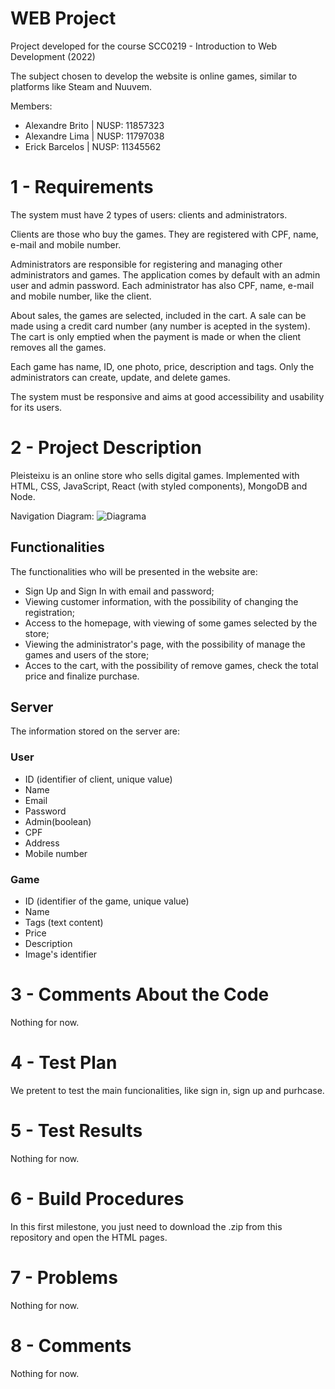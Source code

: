 # WEB Project

Project developed for the course SCC0219 - Introduction to Web Development (2022)

The subject chosen to develop the website is online games, similar to platforms like Steam and Nuuvem.

Members:

* Alexandre Brito | NUSP: 11857323
* Alexandre Lima  | NUSP: 11797038
* Erick Barcelos  | NUSP: 11345562

# 1 - Requirements

The system must have 2 types of users: clients and administrators.

Clients are those who buy the games. They are registered with CPF, name, e-mail and mobile number.

Administrators are responsible for registering and managing other administrators and games. The application comes by default with an admin user and admin password. Each administrator has also CPF, name, e-mail and mobile number, like the client.

About sales, the games are selected, included in the cart. A sale can be made using a credit card number (any number is acepted in the system). The cart is only emptied when the payment is made or when the client removes all the games. 

Each game has name, ID, one photo, price, description and tags. Only the administrators can create, update, and delete games.

The system must be responsive and aims at good accessibility and usability for its users.

# 2 - Project Description

Pleisteixu is an online store who sells digital games. Implemented with HTML, CSS, JavaScript, React (with styled components), MongoDB and Node.

Navigation Diagram:
![Diagrama](https://github.com/brcls/web-project/blob/main/mockup/Blank%20diagram%20(2).png)

## Functionalities

The functionalities who will be presented in the website are:
* Sign Up  and Sign In with email and password;  
* Viewing customer information, with the possibility of changing the registration;
* Access to the homepage, with viewing of some games selected by the store;
* Viewing the administrator's page, with the possibility of manage the games and users of the store;
* Acces to the cart, with the possibility of remove games, check the total price and finalize purchase.

## Server

The information stored on the server are: 

### User
* ID (identifier of client, unique value)
* Name
* Email
* Password
* Admin(boolean)
* CPF
* Address
* Mobile number

### Game
* ID (identifier of the game, unique value)
* Name
* Tags (text content)
* Price
* Description
* Image's identifier

# 3 - Comments About the Code
Nothing for now.

# 4 - Test Plan
We pretent to test the main funcionalities, like sign in, sign up and purhcase.

# 5 - Test Results
Nothing for now.

# 6 - Build Procedures
In this first milestone, you just need to download the .zip from this repository and open the HTML pages.

# 7 - Problems
Nothing for now.

# 8 - Comments
Nothing for now.

